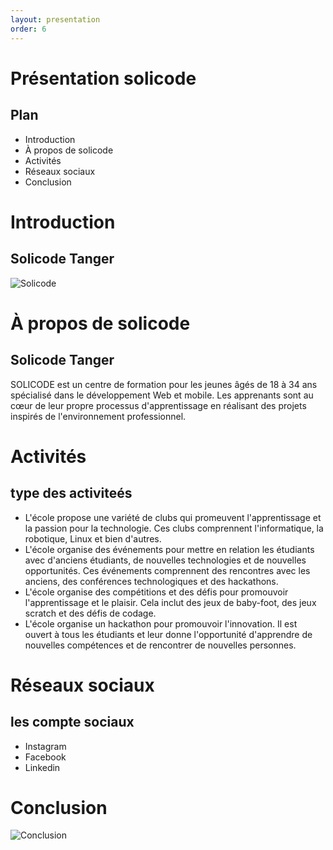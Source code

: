 ```yaml
---
layout: presentation
order: 6
---
```


# Présentation solicode

<!-- new slide -->

## Plan

- Introduction
- À propos de solicode
- Activités
- Réseaux sociaux
- Conclusion
<!-- new slide -->

# Introduction

## Solicode Tanger

![Solicode](/lab-markdown/6.présentation-solicode/images/solicode.jpg)

<!-- new slide -->

# À propos de solicode

## Solicode Tanger

SOLICODE est un centre de formation pour les jeunes âgés de 18 à 34 ans spécialisé dans le développement Web et mobile. Les apprenants sont au cœur de leur propre processus d'apprentissage en réalisant des projets inspirés de l'environnement professionnel.

<!-- new slide -->

# Activités

## type des activiteés

- L'école propose une variété de clubs qui promeuvent l'apprentissage et la passion pour la technologie. Ces clubs comprennent l'informatique, la robotique, Linux et bien d'autres.
- L'école organise des événements pour mettre en relation les étudiants avec d'anciens étudiants, de nouvelles technologies et de nouvelles opportunités. Ces événements comprennent des rencontres avec les anciens, des conférences technologiques et des hackathons.
- L'école organise des compétitions et des défis pour promouvoir l'apprentissage et le plaisir. Cela inclut des jeux de baby-foot, des jeux scratch et des défis de codage.
- L'école organise un hackathon pour promouvoir l'innovation. Il est ouvert à tous les étudiants et leur donne l'opportunité d'apprendre de nouvelles compétences et de rencontrer de nouvelles personnes.
<!-- new slide -->

# Réseaux sociaux

## les compte sociaux

- Instagram
- Facebook
- Linkedin
<!-- new slide -->

# Conclusion

![Conclusion](/lab-markdown/6.présentation-solicode.md/images/conclusion.png)

<!-- new slide -->
